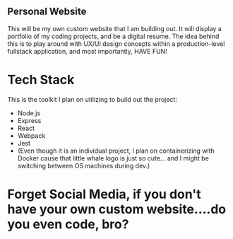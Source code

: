## Personal Website

This will be my own custom website that I am building out. It will display a portfolio of my coding projects,
and be a digital resume. The idea behind this is to play around with UX/UI design concepts within a production-level fullstack application, and most importantly, HAVE FUN!

# Tech Stack

This is the toolkit I plan on utilizing to build out the project:

 - Node.js
 - Express
 - React
 - Webpack
 - Jest
 - (Even though it is an individual project, I plan on containerizing with Docker cause that little whale logo is just so cute... and I might be switching between OS machines during dev.)

# Forget Social Media, if you don't have your own custom website....do you even code, bro?